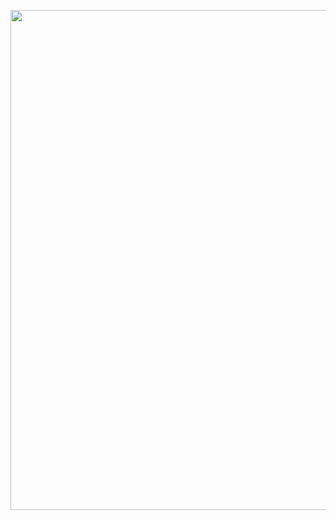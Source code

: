<p align="center">
  <img class="gatsby-resp-image-image" src="https://i.pinimg.com/originals/41/60/61/416061b9d95e206d7bbeb51e644cca6e.gif" width="800">
</p>
<!--
**Melchioretto/Melchioretto** is a ✨ _special_ ✨ repository because its `README.md` (this file) appears on your GitHub profile.

Here are some ideas to get you started:

- 🔭 I’m currently working on ...
- 🌱 I’m currently learning ...
- 👯 I’m looking to collaborate on ...
- 🤔 I’m looking for help with ...
- 💬 Ask me about ...
- 📫 How to reach me: ...
- 😄 Pronouns: ...
- ⚡ Fun fact: ...
-->

